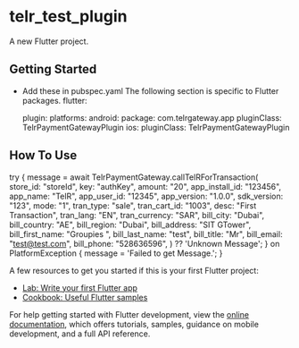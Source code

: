 # telr_test_plugin

A new Flutter project.

## Getting Started

* Add these in pubspec.yaml
The following section is specific to Flutter packages.
flutter:

  plugin:
    platforms:
      android:
        package: com.telrgateway.app
        pluginClass: TelrPaymentGatewayPlugin
      ios:
        pluginClass: TelrPaymentGatewayPlugin

## How To Use
 try {
      message  =
          await TelrPaymentGateway.callTelRForTransaction(
            store_id: "storeId",
            key: "authKey",
            amount: "20",
            app_install_id: "123456",
            app_name: "TelR",
            app_user_id: "12345",
            app_version: "1.0.0",
            sdk_version: "123",
            mode: "1",
            tran_type: "sale",
            tran_cart_id: "1003",
            desc: "First Transaction",
            tran_lang: "EN",
            tran_currency: "SAR",
            bill_city: "Dubai",
            bill_country: "AE",
            bill_region: "Dubai",
            bill_address: "SIT GTower",
            bill_first_name: "Groupies ",
            bill_last_name: "test",
            bill_title: "Mr",
            bill_email: "test@test.com",
            bill_phone: "528636596",
          ) ?? 'Unknown Message';
    } on PlatformException {
      message = 'Failed to get Message.';
    }

A few resources to get you started if this is your first Flutter project:

- [Lab: Write your first Flutter app](https://docs.flutter.dev/get-started/codelab)
- [Cookbook: Useful Flutter samples](https://docs.flutter.dev/cookbook)

For help getting started with Flutter development, view the
[online documentation](https://docs.flutter.dev/), which offers tutorials,
samples, guidance on mobile development, and a full API reference.
